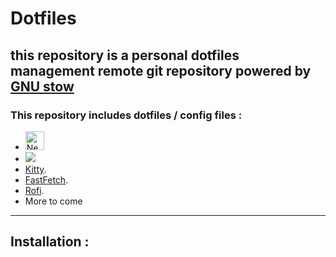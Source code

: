 # Dotfiles
this repository is a personal dotfiles management remote git repository powered by [GNU stow](https://github.com/aspiers/stow)
---
### This repository includes dotfiles / config files :
- <a href="https://github.com/neovim/neovim" ><img src="" alt="Neovim" height="30" ></a>
- <a href="https://www.zsh.org/"><img src = "https://upload.wikimedia.org/wikipedia/commons/2/2f/Kitty%28Terminal-emulator%29.png"></a>
- [Kitty](https://github.com/kovidgoyal/kitty).
- [FastFetch](https://github.com/fastfetch-cli/fastfetch).
- [Rofi](https://github.com/davatorium/rofi).
- More to come

---
## Installation :
